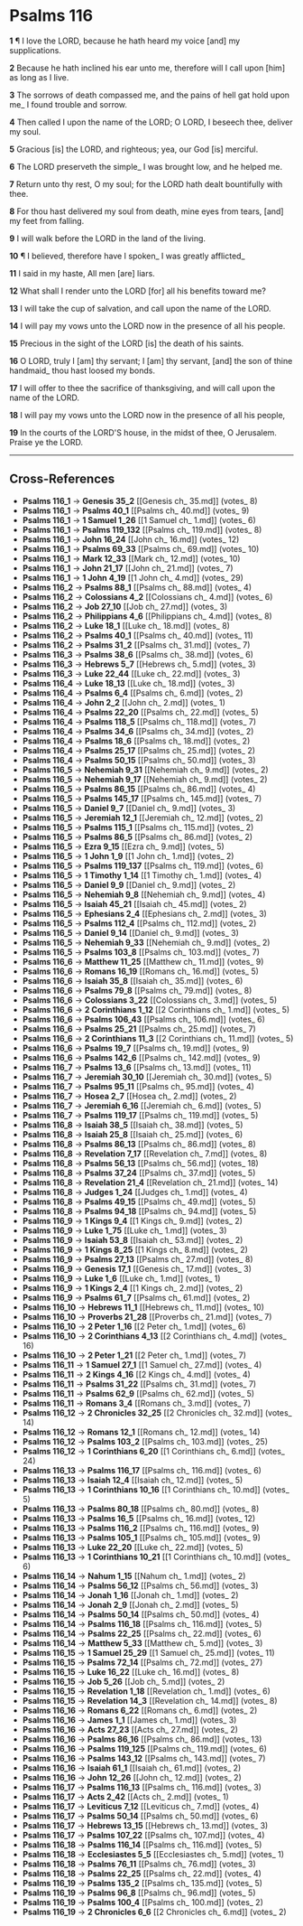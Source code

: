 # Psalms 116

**1** ¶ I love the LORD, because he hath heard my voice [and] my supplications.

**2** Because he hath inclined his ear unto me, therefore will I call upon [him] as long as I live.

**3** The sorrows of death compassed me, and the pains of hell gat hold upon me_ I found trouble and sorrow.

**4** Then called I upon the name of the LORD; O LORD, I beseech thee, deliver my soul.

**5** Gracious [is] the LORD, and righteous; yea, our God [is] merciful.

**6** The LORD preserveth the simple_ I was brought low, and he helped me.

**7** Return unto thy rest, O my soul; for the LORD hath dealt bountifully with thee.

**8** For thou hast delivered my soul from death, mine eyes from tears, [and] my feet from falling.

**9** I will walk before the LORD in the land of the living.

**10** ¶ I believed, therefore have I spoken_ I was greatly afflicted_

**11** I said in my haste, All men [are] liars.

**12** What shall I render unto the LORD [for] all his benefits toward me?

**13** I will take the cup of salvation, and call upon the name of the LORD.

**14** I will pay my vows unto the LORD now in the presence of all his people.

**15** Precious in the sight of the LORD [is] the death of his saints.

**16** O LORD, truly I [am] thy servant; I [am] thy servant, [and] the son of thine handmaid_ thou hast loosed my bonds.

**17** I will offer to thee the sacrifice of thanksgiving, and will call upon the name of the LORD.

**18** I will pay my vows unto the LORD now in the presence of all his people,

**19** In the courts of the LORD'S house, in the midst of thee, O Jerusalem. Praise ye the LORD.

---

## Cross-References

- **Psalms 116_1** → **Genesis 35_2** [[Genesis ch_ 35.md]] (votes_ 8)
- **Psalms 116_1** → **Psalms 40_1** [[Psalms ch_ 40.md]] (votes_ 9)
- **Psalms 116_1** → **1 Samuel 1_26** [[1 Samuel ch_ 1.md]] (votes_ 6)
- **Psalms 116_1** → **Psalms 119_132** [[Psalms ch_ 119.md]] (votes_ 8)
- **Psalms 116_1** → **John 16_24** [[John ch_ 16.md]] (votes_ 12)
- **Psalms 116_1** → **Psalms 69_33** [[Psalms ch_ 69.md]] (votes_ 10)
- **Psalms 116_1** → **Mark 12_33** [[Mark ch_ 12.md]] (votes_ 10)
- **Psalms 116_1** → **John 21_17** [[John ch_ 21.md]] (votes_ 7)
- **Psalms 116_1** → **1 John 4_19** [[1 John ch_ 4.md]] (votes_ 29)
- **Psalms 116_2** → **Psalms 88_1** [[Psalms ch_ 88.md]] (votes_ 4)
- **Psalms 116_2** → **Colossians 4_2** [[Colossians ch_ 4.md]] (votes_ 6)
- **Psalms 116_2** → **Job 27_10** [[Job ch_ 27.md]] (votes_ 3)
- **Psalms 116_2** → **Philippians 4_6** [[Philippians ch_ 4.md]] (votes_ 8)
- **Psalms 116_2** → **Luke 18_1** [[Luke ch_ 18.md]] (votes_ 8)
- **Psalms 116_2** → **Psalms 40_1** [[Psalms ch_ 40.md]] (votes_ 11)
- **Psalms 116_2** → **Psalms 31_2** [[Psalms ch_ 31.md]] (votes_ 7)
- **Psalms 116_3** → **Psalms 38_6** [[Psalms ch_ 38.md]] (votes_ 6)
- **Psalms 116_3** → **Hebrews 5_7** [[Hebrews ch_ 5.md]] (votes_ 3)
- **Psalms 116_3** → **Luke 22_44** [[Luke ch_ 22.md]] (votes_ 3)
- **Psalms 116_4** → **Luke 18_13** [[Luke ch_ 18.md]] (votes_ 3)
- **Psalms 116_4** → **Psalms 6_4** [[Psalms ch_ 6.md]] (votes_ 2)
- **Psalms 116_4** → **John 2_2** [[John ch_ 2.md]] (votes_ 1)
- **Psalms 116_4** → **Psalms 22_20** [[Psalms ch_ 22.md]] (votes_ 5)
- **Psalms 116_4** → **Psalms 118_5** [[Psalms ch_ 118.md]] (votes_ 7)
- **Psalms 116_4** → **Psalms 34_6** [[Psalms ch_ 34.md]] (votes_ 2)
- **Psalms 116_4** → **Psalms 18_6** [[Psalms ch_ 18.md]] (votes_ 2)
- **Psalms 116_4** → **Psalms 25_17** [[Psalms ch_ 25.md]] (votes_ 2)
- **Psalms 116_4** → **Psalms 50_15** [[Psalms ch_ 50.md]] (votes_ 3)
- **Psalms 116_5** → **Nehemiah 9_31** [[Nehemiah ch_ 9.md]] (votes_ 2)
- **Psalms 116_5** → **Nehemiah 9_17** [[Nehemiah ch_ 9.md]] (votes_ 2)
- **Psalms 116_5** → **Psalms 86_15** [[Psalms ch_ 86.md]] (votes_ 4)
- **Psalms 116_5** → **Psalms 145_17** [[Psalms ch_ 145.md]] (votes_ 7)
- **Psalms 116_5** → **Daniel 9_7** [[Daniel ch_ 9.md]] (votes_ 3)
- **Psalms 116_5** → **Jeremiah 12_1** [[Jeremiah ch_ 12.md]] (votes_ 2)
- **Psalms 116_5** → **Psalms 115_1** [[Psalms ch_ 115.md]] (votes_ 2)
- **Psalms 116_5** → **Psalms 86_5** [[Psalms ch_ 86.md]] (votes_ 2)
- **Psalms 116_5** → **Ezra 9_15** [[Ezra ch_ 9.md]] (votes_ 5)
- **Psalms 116_5** → **1 John 1_9** [[1 John ch_ 1.md]] (votes_ 2)
- **Psalms 116_5** → **Psalms 119_137** [[Psalms ch_ 119.md]] (votes_ 6)
- **Psalms 116_5** → **1 Timothy 1_14** [[1 Timothy ch_ 1.md]] (votes_ 4)
- **Psalms 116_5** → **Daniel 9_9** [[Daniel ch_ 9.md]] (votes_ 2)
- **Psalms 116_5** → **Nehemiah 9_8** [[Nehemiah ch_ 9.md]] (votes_ 4)
- **Psalms 116_5** → **Isaiah 45_21** [[Isaiah ch_ 45.md]] (votes_ 2)
- **Psalms 116_5** → **Ephesians 2_4** [[Ephesians ch_ 2.md]] (votes_ 3)
- **Psalms 116_5** → **Psalms 112_4** [[Psalms ch_ 112.md]] (votes_ 2)
- **Psalms 116_5** → **Daniel 9_14** [[Daniel ch_ 9.md]] (votes_ 3)
- **Psalms 116_5** → **Nehemiah 9_33** [[Nehemiah ch_ 9.md]] (votes_ 2)
- **Psalms 116_5** → **Psalms 103_8** [[Psalms ch_ 103.md]] (votes_ 7)
- **Psalms 116_6** → **Matthew 11_25** [[Matthew ch_ 11.md]] (votes_ 9)
- **Psalms 116_6** → **Romans 16_19** [[Romans ch_ 16.md]] (votes_ 5)
- **Psalms 116_6** → **Isaiah 35_8** [[Isaiah ch_ 35.md]] (votes_ 6)
- **Psalms 116_6** → **Psalms 79_8** [[Psalms ch_ 79.md]] (votes_ 8)
- **Psalms 116_6** → **Colossians 3_22** [[Colossians ch_ 3.md]] (votes_ 5)
- **Psalms 116_6** → **2 Corinthians 1_12** [[2 Corinthians ch_ 1.md]] (votes_ 5)
- **Psalms 116_6** → **Psalms 106_43** [[Psalms ch_ 106.md]] (votes_ 6)
- **Psalms 116_6** → **Psalms 25_21** [[Psalms ch_ 25.md]] (votes_ 7)
- **Psalms 116_6** → **2 Corinthians 11_3** [[2 Corinthians ch_ 11.md]] (votes_ 5)
- **Psalms 116_6** → **Psalms 19_7** [[Psalms ch_ 19.md]] (votes_ 9)
- **Psalms 116_6** → **Psalms 142_6** [[Psalms ch_ 142.md]] (votes_ 9)
- **Psalms 116_7** → **Psalms 13_6** [[Psalms ch_ 13.md]] (votes_ 11)
- **Psalms 116_7** → **Jeremiah 30_10** [[Jeremiah ch_ 30.md]] (votes_ 5)
- **Psalms 116_7** → **Psalms 95_11** [[Psalms ch_ 95.md]] (votes_ 4)
- **Psalms 116_7** → **Hosea 2_7** [[Hosea ch_ 2.md]] (votes_ 2)
- **Psalms 116_7** → **Jeremiah 6_16** [[Jeremiah ch_ 6.md]] (votes_ 5)
- **Psalms 116_7** → **Psalms 119_17** [[Psalms ch_ 119.md]] (votes_ 5)
- **Psalms 116_8** → **Isaiah 38_5** [[Isaiah ch_ 38.md]] (votes_ 5)
- **Psalms 116_8** → **Isaiah 25_8** [[Isaiah ch_ 25.md]] (votes_ 6)
- **Psalms 116_8** → **Psalms 86_13** [[Psalms ch_ 86.md]] (votes_ 8)
- **Psalms 116_8** → **Revelation 7_17** [[Revelation ch_ 7.md]] (votes_ 8)
- **Psalms 116_8** → **Psalms 56_13** [[Psalms ch_ 56.md]] (votes_ 18)
- **Psalms 116_8** → **Psalms 37_24** [[Psalms ch_ 37.md]] (votes_ 5)
- **Psalms 116_8** → **Revelation 21_4** [[Revelation ch_ 21.md]] (votes_ 14)
- **Psalms 116_8** → **Judges 1_24** [[Judges ch_ 1.md]] (votes_ 4)
- **Psalms 116_8** → **Psalms 49_15** [[Psalms ch_ 49.md]] (votes_ 5)
- **Psalms 116_8** → **Psalms 94_18** [[Psalms ch_ 94.md]] (votes_ 5)
- **Psalms 116_9** → **1 Kings 9_4** [[1 Kings ch_ 9.md]] (votes_ 2)
- **Psalms 116_9** → **Luke 1_75** [[Luke ch_ 1.md]] (votes_ 3)
- **Psalms 116_9** → **Isaiah 53_8** [[Isaiah ch_ 53.md]] (votes_ 2)
- **Psalms 116_9** → **1 Kings 8_25** [[1 Kings ch_ 8.md]] (votes_ 2)
- **Psalms 116_9** → **Psalms 27_13** [[Psalms ch_ 27.md]] (votes_ 8)
- **Psalms 116_9** → **Genesis 17_1** [[Genesis ch_ 17.md]] (votes_ 3)
- **Psalms 116_9** → **Luke 1_6** [[Luke ch_ 1.md]] (votes_ 1)
- **Psalms 116_9** → **1 Kings 2_4** [[1 Kings ch_ 2.md]] (votes_ 2)
- **Psalms 116_9** → **Psalms 61_7** [[Psalms ch_ 61.md]] (votes_ 2)
- **Psalms 116_10** → **Hebrews 11_1** [[Hebrews ch_ 11.md]] (votes_ 10)
- **Psalms 116_10** → **Proverbs 21_28** [[Proverbs ch_ 21.md]] (votes_ 7)
- **Psalms 116_10** → **2 Peter 1_16** [[2 Peter ch_ 1.md]] (votes_ 6)
- **Psalms 116_10** → **2 Corinthians 4_13** [[2 Corinthians ch_ 4.md]] (votes_ 16)
- **Psalms 116_10** → **2 Peter 1_21** [[2 Peter ch_ 1.md]] (votes_ 7)
- **Psalms 116_11** → **1 Samuel 27_1** [[1 Samuel ch_ 27.md]] (votes_ 4)
- **Psalms 116_11** → **2 Kings 4_16** [[2 Kings ch_ 4.md]] (votes_ 4)
- **Psalms 116_11** → **Psalms 31_22** [[Psalms ch_ 31.md]] (votes_ 7)
- **Psalms 116_11** → **Psalms 62_9** [[Psalms ch_ 62.md]] (votes_ 5)
- **Psalms 116_11** → **Romans 3_4** [[Romans ch_ 3.md]] (votes_ 7)
- **Psalms 116_12** → **2 Chronicles 32_25** [[2 Chronicles ch_ 32.md]] (votes_ 14)
- **Psalms 116_12** → **Romans 12_1** [[Romans ch_ 12.md]] (votes_ 14)
- **Psalms 116_12** → **Psalms 103_2** [[Psalms ch_ 103.md]] (votes_ 25)
- **Psalms 116_12** → **1 Corinthians 6_20** [[1 Corinthians ch_ 6.md]] (votes_ 24)
- **Psalms 116_13** → **Psalms 116_17** [[Psalms ch_ 116.md]] (votes_ 6)
- **Psalms 116_13** → **Isaiah 12_4** [[Isaiah ch_ 12.md]] (votes_ 5)
- **Psalms 116_13** → **1 Corinthians 10_16** [[1 Corinthians ch_ 10.md]] (votes_ 5)
- **Psalms 116_13** → **Psalms 80_18** [[Psalms ch_ 80.md]] (votes_ 8)
- **Psalms 116_13** → **Psalms 16_5** [[Psalms ch_ 16.md]] (votes_ 12)
- **Psalms 116_13** → **Psalms 116_2** [[Psalms ch_ 116.md]] (votes_ 9)
- **Psalms 116_13** → **Psalms 105_1** [[Psalms ch_ 105.md]] (votes_ 9)
- **Psalms 116_13** → **Luke 22_20** [[Luke ch_ 22.md]] (votes_ 5)
- **Psalms 116_13** → **1 Corinthians 10_21** [[1 Corinthians ch_ 10.md]] (votes_ 6)
- **Psalms 116_14** → **Nahum 1_15** [[Nahum ch_ 1.md]] (votes_ 2)
- **Psalms 116_14** → **Psalms 56_12** [[Psalms ch_ 56.md]] (votes_ 3)
- **Psalms 116_14** → **Jonah 1_16** [[Jonah ch_ 1.md]] (votes_ 2)
- **Psalms 116_14** → **Jonah 2_9** [[Jonah ch_ 2.md]] (votes_ 5)
- **Psalms 116_14** → **Psalms 50_14** [[Psalms ch_ 50.md]] (votes_ 4)
- **Psalms 116_14** → **Psalms 116_18** [[Psalms ch_ 116.md]] (votes_ 5)
- **Psalms 116_14** → **Psalms 22_25** [[Psalms ch_ 22.md]] (votes_ 6)
- **Psalms 116_14** → **Matthew 5_33** [[Matthew ch_ 5.md]] (votes_ 3)
- **Psalms 116_15** → **1 Samuel 25_29** [[1 Samuel ch_ 25.md]] (votes_ 11)
- **Psalms 116_15** → **Psalms 72_14** [[Psalms ch_ 72.md]] (votes_ 27)
- **Psalms 116_15** → **Luke 16_22** [[Luke ch_ 16.md]] (votes_ 8)
- **Psalms 116_15** → **Job 5_26** [[Job ch_ 5.md]] (votes_ 2)
- **Psalms 116_15** → **Revelation 1_18** [[Revelation ch_ 1.md]] (votes_ 6)
- **Psalms 116_15** → **Revelation 14_3** [[Revelation ch_ 14.md]] (votes_ 8)
- **Psalms 116_16** → **Romans 6_22** [[Romans ch_ 6.md]] (votes_ 2)
- **Psalms 116_16** → **James 1_1** [[James ch_ 1.md]] (votes_ 3)
- **Psalms 116_16** → **Acts 27_23** [[Acts ch_ 27.md]] (votes_ 2)
- **Psalms 116_16** → **Psalms 86_16** [[Psalms ch_ 86.md]] (votes_ 13)
- **Psalms 116_16** → **Psalms 119_125** [[Psalms ch_ 119.md]] (votes_ 6)
- **Psalms 116_16** → **Psalms 143_12** [[Psalms ch_ 143.md]] (votes_ 7)
- **Psalms 116_16** → **Isaiah 61_1** [[Isaiah ch_ 61.md]] (votes_ 2)
- **Psalms 116_16** → **John 12_26** [[John ch_ 12.md]] (votes_ 2)
- **Psalms 116_17** → **Psalms 116_13** [[Psalms ch_ 116.md]] (votes_ 3)
- **Psalms 116_17** → **Acts 2_42** [[Acts ch_ 2.md]] (votes_ 1)
- **Psalms 116_17** → **Leviticus 7_12** [[Leviticus ch_ 7.md]] (votes_ 4)
- **Psalms 116_17** → **Psalms 50_14** [[Psalms ch_ 50.md]] (votes_ 6)
- **Psalms 116_17** → **Hebrews 13_15** [[Hebrews ch_ 13.md]] (votes_ 3)
- **Psalms 116_17** → **Psalms 107_22** [[Psalms ch_ 107.md]] (votes_ 4)
- **Psalms 116_18** → **Psalms 116_14** [[Psalms ch_ 116.md]] (votes_ 5)
- **Psalms 116_18** → **Ecclesiastes 5_5** [[Ecclesiastes ch_ 5.md]] (votes_ 1)
- **Psalms 116_18** → **Psalms 76_11** [[Psalms ch_ 76.md]] (votes_ 3)
- **Psalms 116_18** → **Psalms 22_25** [[Psalms ch_ 22.md]] (votes_ 4)
- **Psalms 116_19** → **Psalms 135_2** [[Psalms ch_ 135.md]] (votes_ 5)
- **Psalms 116_19** → **Psalms 96_8** [[Psalms ch_ 96.md]] (votes_ 5)
- **Psalms 116_19** → **Psalms 100_4** [[Psalms ch_ 100.md]] (votes_ 2)
- **Psalms 116_19** → **2 Chronicles 6_6** [[2 Chronicles ch_ 6.md]] (votes_ 2)
